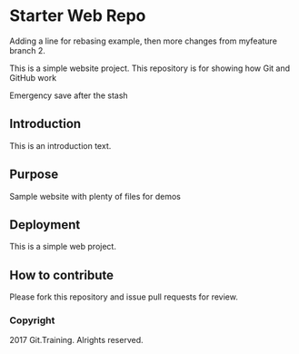 # Starter Web Repo

Adding a line for rebasing example, then more changes from myfeature branch 2.

This is a simple website project. This repository is for showing how Git and GitHub work

Emergency save after the stash

## Introduction

This is an introduction text.

## Purpose

Sample website with plenty of files for demos

## Deployment
This is a simple web project.

## How to contribute

Please fork this repository and issue pull requests for review.

### Copyright

2017 Git.Training. Alrights reserved.
